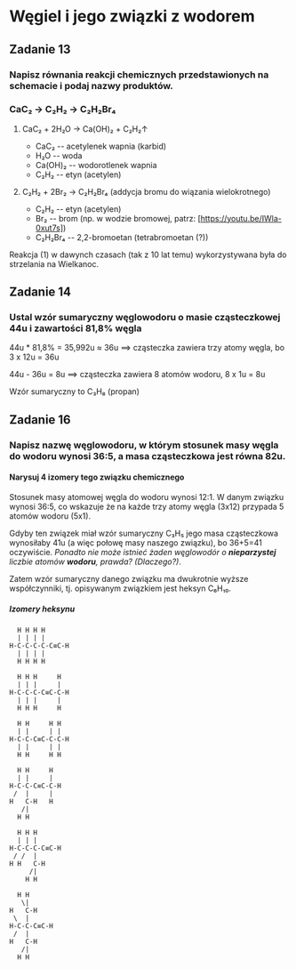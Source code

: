 # Węgiel i jego związki z wodorem

## Zadanie 13
### Napisz równania reakcji chemicznych przedstawionych na schemacie i podaj nazwy produktów.

### CaC₂ → C₂H₂ → C₂H₂Br₄

1. CaC₂ + 2H₂O → Ca(OH)₂ + C₂H₂↑
   * CaC₂ -- acetylenek wapnia (karbid)
   * H₂O -- woda
   * Ca(OH)₂ -- wodorotlenek wapnia
   * C₂H₂ -- etyn (acetylen)

2. C₂H₂ + 2Br₂ → C₂H₂Br₄ (addycja bromu do wiązania wielokrotnego)
   * C₂H₂ -- etyn (acetylen)
   * Br₂ -- brom (np. w wodzie bromowej, patrz: [https://youtu.be/IWla-0xut7s])
   * C₂H₂Br₄ -- 2,2-bromoetan (tetrabromoetan (?))
   
Reakcja (1) w dawynch czasach (tak z 10 lat temu) wykorzystywana była do strzelania na Wielkanoc.

## Zadanie 14
### Ustal wzór sumaryczny węglowodoru o masie cząsteczkowej 44u i zawartości 81,8% węgla

44u * 81,8% = 35,992u ≈ 36u  ==> cząsteczka zawiera trzy atomy węgla, bo 3 x 12u = 36u

44u - 36u = 8u ==> cząsteczka zawiera 8 atomów wodoru, 8 x 1u = 8u

Wzór sumaryczny to C₃H₈ (propan)


## Zadanie 16
### Napisz nazwę węglowodoru, w którym stosunek masy węgla do wodoru wynosi 36:5, a masa cząsteczkowa jest równa 82u.
#### Narysuj 4 izomery tego związku chemicznego

Stosunek masy atomowej węgla do wodoru wynosi 12:1. W danym związku wynosi 36:5,
co wskazuje że na każde trzy atomy węgla (3x12) przypada 5 atomów wodoru (5x1).

Gdyby ten związek miał wzór sumaryczny C₃H₅ jego masa cząsteczkowa wynosiłaby 41u
(a więc połowę masy naszego związku), bo 36+5=41 oczywiście. _Ponadto nie może istnieć żaden węglowodór o **nieparzystej** liczbie atomów **wodoru**, prawda? (Dlaczego?)_.

Zatem wzór sumaryczny danego związku ma dwukrotnie wyższe współczynniki, tj.
opisywanym związkiem jest heksyn C₆H₁₀.

##### Izomery heksynu

```
  H H H H
  | | | |
H-C-C-C-C-C≡C-H
  | | | |
  H H H H
```

```
  H H H     H
  | | |     |
H-C-C-C-C≡C-C-H
  | | |     |
  H H H     H
```

```
  H H     H H
  | |     | |
H-C-C-C≡C-C-C-H
  | |     | |
  H H     H H
```

```
  H H     H
  | |     |
H-C-C-C≡C-C-H
 /  |     |
H   C-H   H
   /|
  H H
```

```
  H H H
  | | |
H-C-C-C-C≡C-H
 / /  |
H H   C-H
     /|
    H H
```

``` 
  H H
   \|
H   C-H
 \  |
H-C-C-C≡C-H
 /  |
H   C-H
   /|
  H H
```
